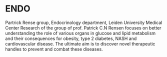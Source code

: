# ENDO
Partrick Rense group, Endocrinology department, Leiden University Medical Center
Research of the group of prof. Patrick C.N Rensen focuses on better understanding the role of various organs in glucose and lipid metabolism and their consequences for obesity, type 2 diabetes, NASH and cardiovascular disease. The ultimate aim is to discover novel therapeutic handles to prevent and combat these diseases.
